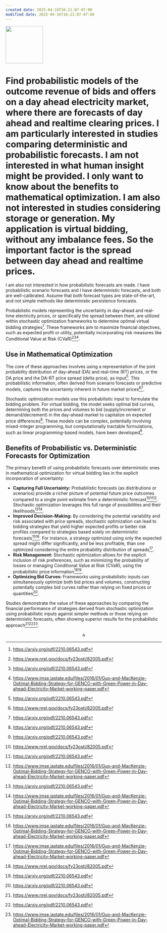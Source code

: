 ```yaml
---
created date: 2025-04-16T16:21:07-07:00
modified date: 2025-04-16T16:21:07-07:00
---
```

<img src="https://r2cdn.perplexity.ai/pplx-full-logo-primary-dark%402x.png" class="logo" width="120"/>

# Find probabilistic models of  the outcome revenue of bids and offers on a day ahead  electricity market, where there are forecasts of day ahead and realtime clearing prices.  I am particularly interested in studies comparing deterministic and probabilistic forecasts.  I am not interested in what human insight might be provided.  I only want to know about the benefits to mathematical optimization.  I am also not interested in studies considering storage or generation.  My application is virtual bidding, without any imbalance fees.  So the  important factor is  the spread between day ahead and realtime prices.

I am also not interested in how probabilistic forecasts are made.  I have probabilistic scenario forecasts and I have deterministic forecasts, and both are well-calibrated.  Assume that both forecast types are state-of-the-art, and not simple methods like deterministic persistence forecasts.

Probabilistic models representing the uncertainty in day-ahead and real-time electricity prices, or specifically the spread between them, are utilized within stochastic optimization frameworks to determine optimal virtual bidding strategies[^2]. These frameworks aim to maximize financial objectives, such as expected profit or utility, potentially incorporating risk measures like Conditional Value at Risk (CVaR)[^1][^2][^4].

## Use in Mathematical Optimization

The core of these approaches involves using a representation of the joint probability distribution of day-ahead (DA) and real-time (RT) prices, or the DA price and the DA-RT price spread (delta price), as input[^2]. This probabilistic information, often derived from scenario forecasts or predictive models, captures the uncertainty inherent in future market prices[^1][^2].

Stochastic optimization models use this probabilistic input to formulate the bidding problem. For virtual bidding, the model seeks optimal bid curves, determining both the prices and volumes to bid (supply/increment or demand/decrement) in the day-ahead market to capitalize on expected price differences[^2]. These models can be complex, potentially involving mixed-integer programming, but computationally tractable formulations, such as linear programming-based models, have been developed[^2].

## Benefits of Probabilistic vs. Deterministic Forecasts for Optimization

The primary benefit of using probabilistic forecasts over deterministic ones in mathematical optimization for virtual bidding lies in the explicit incorporation of uncertainty:

* **Capturing Full Uncertainty:** Probabilistic forecasts (as distributions or scenarios) provide a richer picture of potential future price outcomes compared to a single point estimate from a deterministic forecast[^1][^2][^4]. Stochastic optimization leverages this full range of possibilities and their likelihoods[^2][^4].
* **Improved Decision-Making:** By considering the potential variability and risk associated with price spreads, stochastic optimization can lead to bidding strategies that yield higher expected profits or better risk profiles compared to strategies based solely on deterministic forecasts[^2][^4]. For instance, a strategy optimized using only the expected spread might differ significantly, and be less profitable, than one optimized considering the entire probability distribution of spreads[^4].
* **Risk Management:** Stochastic optimization allows for the explicit inclusion of risk preferences, such as minimizing the probability of losses or managing Conditional Value at Risk (CVaR), using the probabilistic price information[^1][^2].
* **Optimizing Bid Curves:** Frameworks using probabilistic inputs can simultaneously optimize both bid prices and volumes, constructing potentially complex bid curves rather than relying on fixed prices or quantities[^2].

Studies demonstrate the value of these approaches by comparing the financial performance of strategies derived from stochastic optimization using probabilistic inputs against simpler methods or those relying on deterministic forecasts, often showing superior results for the probabilistic approach[^1][^2][^4].

<div style="text-align: center">⁂</div>

[^1]: https://www.nrel.gov/docs/fy23osti/82005.pdf

[^2]: https://arxiv.org/pdf/2210.06543.pdf

[^3]: https://dowlinglab.nd.edu/assets/447119/2020_making_money_in_energy_markets.pdf

[^4]: https://www.imse.iastate.edu/files/2016/01/Guo-and-MacKenzie-Optimal-Bidding-Strategy-for-GENCO-with-Green-Power-in-Day-ahead-Electricity-Market-working-paper.pdf

[^5]: https://auetd.auburn.edu/bitstream/handle/10415/1478/Yucekaya_Ahmet_6.pdf?sequence=1\&isAllowed=y

[^6]: https://orbit.dtu.dk/files/122899287/prob_elmarkets.pdf

[^7]: https://www.sciencedirect.com/science/article/abs/pii/S0040162524006449

[^8]: https://www.sciencedirect.com/science/article/pii/S0960148124016859

[^9]: https://www.osti.gov/servlets/purl/1782068

[^10]: https://scholarsmine.mst.edu/cgi/viewcontent.cgi?article=5574\&context=ele_comeng_facwork

[^11]: https://www.mdpi.com/1996-1073/12/4/631

[^12]: https://www.sciencedirect.com/science/article/pii/S0142061524004216

[^13]: https://arxiv.org/pdf/2407.07795.pdf

[^14]: https://papers.ssrn.com/sol3/Delivery.cfm/5192938.pdf?abstractid=5192938\&mirid=1\&type=2

[^15]: https://journals.sagepub.com/doi/10.5547/01956574.45.3.shir

